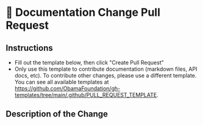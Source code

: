 # 📝 Documentation Change Pull Request

## Instructions

* Fill out the template below, then click "Create Pull Request"
* Only use this template to contribute documentation (markdown files, API docs, etc). To contribute other changes, please use a different template. You can see all available templates at <https://github.com/ObamaFoundation/gh-templates/tree/main/.github/PULL_REQUEST_TEMPLATE>.

## Description of the Change

<!--

A reader should be able to understand the purpose of your change from this description.

-->
